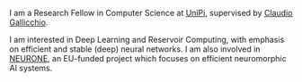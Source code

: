 I am a Research Fellow in Computer Science at [UniPi](https://di.unipi.it/en/), supervised by [Claudio Gallicchio](https://sites.google.com/site/cgallicch/).

I am interested in Deep Learning and Reservoir Computing, with emphasis on efficient and stable (deep) neural networks. I am also involved in [NEURONE](https://sites.google.com/unipi.it/neurone), an EU-funded project which focuses on efficient neuromorphic AI systems.
